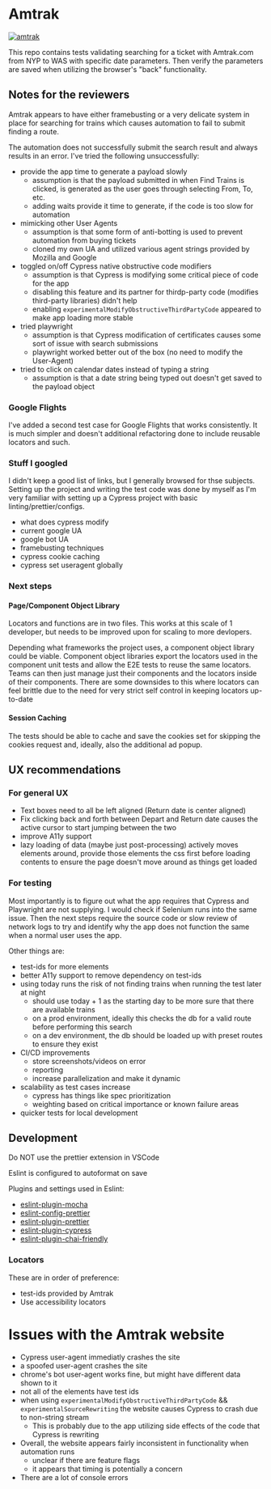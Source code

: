 # Amtrak
[![amtrak](https://img.shields.io/endpoint?url=https://cloud.cypress.io/badge/detailed/wrhdxi&style=flat&logo=cypress)](https://cloud.cypress.io/projects/wrhdxi/runs)

This repo contains tests validating searching for a ticket with Amtrak.com from NYP to WAS with specific date parameters. Then verify the parameters are saved when utilizing the browser's "back" functionality.

## Notes for the reviewers

Amtrak appears to have either framebusting or a very delicate system in place for searching for trains which causes automation to fail to submit finding a route.

The automation does not successfully submit the search result and always results in an error. I've tried the following unsuccessfully:

* provide the app time to generate a payload slowly
  * assumption is that the payload submitted in when Find Trains is clicked, is generated as the user goes through selecting From, To, etc.
  * adding waits provide it time to generate, if the code is too slow for automation
* mimicking other User Agents
  * assumption is that some form of anti-botting is used to prevent automation from buying tickets
  * cloned my own UA and utilized various agent strings provided by Mozilla and Google
* toggled on/off Cypress native obstructive code modifiers
  * assumption is that Cypress is modifying some critical piece of code for the app
  * disabling this feature and its partner for thirdp-party code (modifies third-party libraries) didn't help
  * enabling `experimentalModifyObstructiveThirdPartyCode` appeared to make app loading more stable
* tried playwright
  * assumption is that Cypress modification of certificates causes some sort of issue with search submissions
  * playwright worked better out of the box (no need to modify the User-Agent)
* tried to click on calendar dates instead of typing a string
  * assumption is that a date string being typed out doesn't get saved to the payload object

### Google Flights

I've added a second test case for Google Flights that works consistently. It is much simpler and doesn't additional refactoring done to include reusable locators and such.

### Stuff I googled

I didn't keep a good list of links, but I generally browsed for thse subjects. Setting up the project and writing the test code was done by myself as I'm very familiar with setting up a Cypress project with basic linting/prettier/configs.

- what does cypress modify
- current google UA
- google bot UA
- framebusting techniques
- cypress cookie caching
- cypress set useragent globally

### Next steps

#### Page/Component Object Library

Locators and functions are in two files. This works at this scale of 1 developer, but needs to be improved upon for scaling to more devlopers.

Depending what frameworks the project uses, a component object library could be viable. Component object libraries export the locators used in the component unit tests and allow the E2E tests to reuse the same locators. Teams can then just manage just their components and the locators inside of their components. There are some downsides to this where locators can feel brittle due to the need for very strict self control in keeping locators up-to-date

#### Session Caching

The tests should be able to cache and save the cookies set for skipping the cookies request and, ideally, also the additional ad popup.

## UX recommendations

### For general UX

- Text boxes need to all be left aligned (Return date is center aligned)
- Fix clicking back and forth between Depart and Return date causes the active cursor to start jumping between the two
- improve A11y support
- lazy loading of data (maybe just post-processing) actively moves elements around, provide those elements the css first before loading contents to ensure the page doesn't move around as things get loaded

### For testing

Most importantly is to figure out what the app requires that Cypress and Playwright are not supplying. I would check if Selenium runs into the same issue. Then the next steps require the source code or slow review of network logs to try and identify why the app does not function the same when a normal user uses the app.

Other things are:

- test-ids for more elements
- better A11y support to remove dependency on test-ids
- using today runs the risk of not finding trains when running the test later at night
  - should use today + 1 as the starting day to be more sure that there are available trains
  - on a prod environment, ideally this checks the db for a valid route before performing this search
  - on a dev environment, the db should be loaded up with preset routes to ensure they exist
- CI/CD improvements
  - store screenshots/videos on error
  - reporting
  - increase parallelization and make it dynamic
- scalability as test cases increase
  - cypress has things like spec prioritization
  - weighting based on critical importance or known failure areas
- quicker tests for local development


## Development

Do NOT use the prettier extension in VSCode

Eslint is configured to autoformat on save

Plugins and settings used in Eslint:
- [eslint-plugin-mocha](https://github.com/lo1tuma/eslint-plugin-mocha/tree/master)
- [eslint-config-prettier](https://github.com/prettier/eslint-config-prettier)
- [eslint-plugin-prettier](https://github.com/prettier/eslint-plugin-prettier)
- [eslint-plugin-cypress](https://github.com/cypress-io/eslint-plugin-cypress)
- [eslint-plugin-chai-friendly](https://github.com/ihordiachenko/eslint-plugin-chai-friendly)

### Locators

These are in order of preference:

- test-ids provided by Amtrak
- Use accessibility locators

# Issues with the Amtrak website

- Cypress user-agent immediatly crashes the site
- a spoofed user-agent crashes the site
- chrome's bot user-agent works fine, but might have different data shown to it
- not all of the elements have test ids
- when using `experimentalModifyObstructiveThirdPartyCode` && `experimentalSourceRewriting` the website causes Cypress to crash due to non-string stream
  - This is probably due to the app utilizing side effects of the code that Cypress is rewriting
- Overall, the website appears fairly inconsistent in functionality when automation runs
  - unclear if there are feature flags
  - it appears that timing is potentially a concern
- There are a lot of console errors
